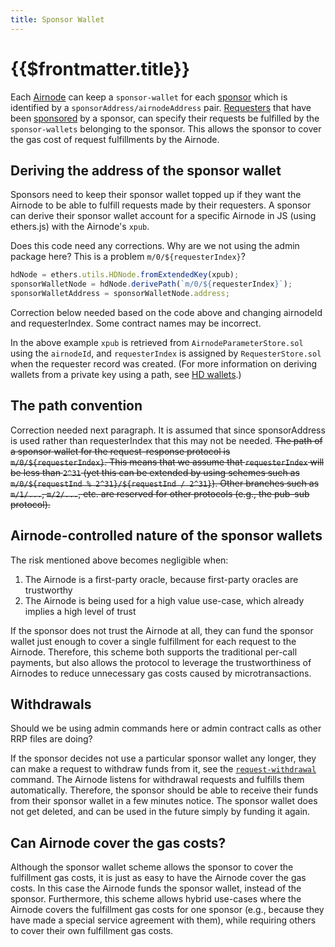 ```yaml
---
title: Sponsor Wallet
---
```


# {{$frontmatter.title}}

<TocHeader />
<TOC class="table-of-contents" :include-level="[2,3]" />

Each [Airnode](Airnode.md) can keep a `sponsor-wallet` for each [sponsor](requester.md) which is identified by a `sponsorAddress/airnodeAddress` pair. [Requesters](requester.md) that have been  [sponsored](sponsorship.md) by a sponsor, can specify their requests be fulfilled by the  `sponsor-wallets` belonging to the sponsor. This allows the sponsor to cover the gas cost of request fulfillments by the Airnode.

## Deriving the address of the sponsor wallet

Sponsors need to keep their sponsor wallet topped up if they want the Airnode to be able to fulfill requests made by their requesters. A sponsor can derive their sponsor wallet account for a specific Airnode in JS (using ethers.js) with the Airnode's `xpub`.


<Fix>Does this code need any corrections. Why are we not using the admin package here? This is a problem `m/0/${requesterIndex}`?</Fix>
```js
hdNode = ethers.utils.HDNode.fromExtendedKey(xpub);
sponsorWalletNode = hdNode.derivePath(`m/0/${requesterIndex}`);
sponsorWalletAddress = sponsorWalletNode.address;
```
<Fix>Correction below needed based on the code above and changing airnodeId and requesterIndex. Some contract names may be incorrect.</Fix>

In the above example `xpub` is retrieved from `AirnodeParameterStore.sol` using the `airnodeId`, and `requesterIndex` is assigned by `RequesterStore.sol` when the requester record was created. (For more information on deriving wallets from a private key using a path, see [HD wallets](https://github.com/ethereumbook/ethereumbook/blob/develop/05wallets.asciidoc#hd_wallets).)

## The path convention

<Fix>Correction needed next paragraph. It is assumed that since sponsorAddress is used rather than requesterIndex that this may not be needed.</Fix>
~~The path of a sponsor wallet for the request–response protocol is `m/0/${requesterIndex}`. This means that we assume that `requesterIndex` will be less than `2^31` (yet this can be extended by using schemes such as `m/0/${requestInd % 2^31}/${requestInd / 2^31}`). Other branches such as `m/1/...`, `m/2/...`, etc. are reserved for other protocols (e.g., the pub–sub protocol).~~

## Airnode-controlled nature of the sponsor wallets

<SponsorWalletWarning/>

The risk mentioned above becomes negligible when:

1. The Airnode is a first-party oracle, because first-party oracles are trustworthy
2. The Airnode is being used for a high value use-case, which already implies a high level of trust

If the sponsor does not trust the Airnode at all, they can fund the sponsor wallet just enough to cover a single fulfillment for each request to the Airnode. Therefore, this scheme both supports the traditional per-call payments, but also allows the protocol to leverage the trustworthiness of Airnodes to reduce unnecessary gas costs caused by microtransactions.

## Withdrawals

<Fix>Should we be using admin commands here or admin contract calls as other RRP files are doing?</Fix>

If the sponsor decides not use a particular sponsor wallet any longer, they can make a request to withdraw funds from it, see the [`request-withdrawal`](../../cli-commands.md#request-withdrawal) command. The Airnode listens for withdrawal requests and fulfills them automatically. Therefore, the sponsor should be able to receive their funds from their sponsor wallet in a few minutes notice. The sponsor wallet does not get deleted, and can be used in the future simply by funding it again.

## Can Airnode cover the gas costs?

Although the sponsor wallet scheme allows the sponsor to cover the fulfillment gas costs, it is just as easy to have the Airnode cover the gas costs. In this case the Airnode funds the sponsor wallet, instead of the sponsor. Furthermore, this scheme allows hybrid use-cases where the Airnode covers the fulfillment gas costs for one sponsor (e.g., because they have made a special service agreement with them), while requiring others to cover their own fulfillment gas costs.
